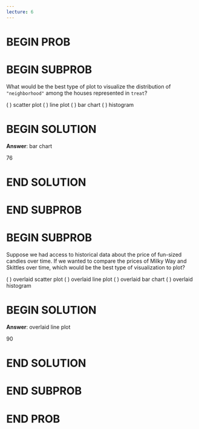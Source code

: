 ```yaml
---
lecture: 6
---
```


# BEGIN PROB

# BEGIN SUBPROB

What would be the best type of plot to visualize the distribution of
`"neighborhood"` among the houses represented in `treat`?

( ) scatter plot
( ) line plot
( ) bar chart
( ) histogram

# BEGIN SOLUTION

**Answer**: bar chart

<average>76</average>

# END SOLUTION

# END SUBPROB

# BEGIN SUBPROB

Suppose we had access to historical data about the price of fun-sized
candies over time. If we wanted to compare the prices of Milky Way and
Skittles over time, which would be the best type of visualization to
plot?

( ) overlaid scatter plot
( ) overlaid line plot
( ) overlaid bar chart
( ) overlaid histogram

# BEGIN SOLUTION

**Answer**: overlaid line plot

<average>90</average>

# END SOLUTION

# END SUBPROB

# END PROB